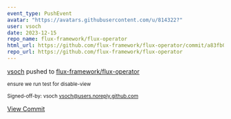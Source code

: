 ```yaml
---
event_type: PushEvent
avatar: "https://avatars.githubusercontent.com/u/814322?"
user: vsoch
date: 2023-12-15
repo_name: flux-framework/flux-operator
html_url: https://github.com/flux-framework/flux-operator/commit/a83fb023a1fdd47c3eae9b519c35302da1506ec4
repo_url: https://github.com/flux-framework/flux-operator
---
```


<a href='https://github.com/vsoch' target='_blank'>vsoch</a> pushed to <a href='https://github.com/flux-framework/flux-operator' target='_blank'>flux-framework/flux-operator</a>

<small>ensure we run test for disable-view

Signed-off-by: vsoch <vsoch@users.noreply.github.com></small>

<a href='https://github.com/flux-framework/flux-operator/commit/a83fb023a1fdd47c3eae9b519c35302da1506ec4' target='_blank'>View Commit</a>